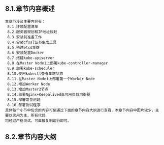 
## 8.1.章节内容概述
    本章节涉及主要内容有：
     8.1.环境配置清单
     8.2.服务器规划和IP地址规划
     8.3.安装前准备工作
     8.4.安装cfssl证书生成工具
     8.5.搭建etcd集群
     8.6.安装配置Docker
     8.7.搭建kube-apiserver
     8.8.在Master Node1上部署kube-controller-manager
     8.9.部署kube-scheduler
     8.10.使用kubectl查看集群状态
     8.11.在Master Node1上部署第一个Worker Node
     8.12.增加Worker Node
     8.13.增加Master2节点
     8.14.部署Nginx+Keepalived高可用负载均衡器
     8.15.部署常见问题
     8.16.部署测试程序
	具体每个小节中包含的内容可使通过下面的章节内容大纲进行查看，本章节内容中图片较少，主要以实用为主，所有代码
    均经过严格测试，可直接复制运行即可。

## 8.2.章节内容大纲
	
<Markmap localtion="/enhance/markmap/environment/centos/centos7/chapter/centos7-outline5-chapter8.html"/>

